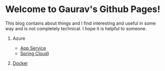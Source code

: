 # Welcome to Gaurav's Github Pages!

This blog contains about things and I find interesting and useful in some way and is not completely technical. I hope it is helpful to someone.

1. Azure
    - [App Service](https://github.com/gkgaurav31/blog/tree/master/azure/app-service)
    - [Spring Cloud](https://github.com/gkgaurav31/blog/tree/master/azure/spring-cloud))

2. [Docker](https://github.com/gkgaurav31/blog/tree/master/docker)
